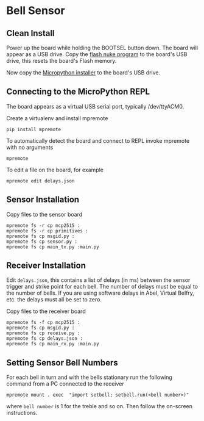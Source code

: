# Bell Sensor

## Clean Install

Power up the board while holding the BOOTSEL button down. The board will
appear as a USB drive. Copy the
[flash nuke program](https://datasheets.raspberrypi.com/soft/flash_nuke.uf2)
to the board's USB drive, this resets the board's Flash memory.

Now copy the
[Micropython installer](https://micropython.org/download/rp2-pico/rp2-pico-latest.uf2)
to the board's USB drive.

## Connecting to the MicroPython REPL

The board appears as a virtual USB serial port, typically /dev/ttyACM0.

Create a virtualenv and install mpremote

    pip install mpremote

To automatically detect the board and connect to REPL invoke mpremote
with no arguments

    mpremote

To edit a file on the board, for example

    mpremote edit delays.json

## Sensor Installation

Copy files to the sensor board

    mpremote fs -r cp mcp2515 :
    mpremote fs -r cp primitives :
    mpremote fs cp msgid.py :
    mpremote fs cp sensor.py :
    mpremote fs cp main_tx.py :main.py

## Receiver Installation

Edit `delays.json`, this contains a list of delays (in ms) between
the sensor trigger and strike point for each bell. The number of delays
must be equal to the number of bells. If you are using software delays
in Abel, Virtual Belfry, etc. the delays must all be set to zero.

Copy files to the receiver board

    mpremote fs -f cp mcp2515 :
    mpremote fs cp msgid.py :
    mpremote fs cp receive.py :
    mpremote fs cp delays.json :
    mpremote fs cp main_rx.py :main.py

## Setting Sensor Bell Numbers

For each bell in turn and with the bells stationary run the
following command from a PC connected to the receiver

    mpremote mount . exec  "import setbell; setbell.run(<bell number>)"

where `bell number` is 1 for the treble and so on. Then follow the on-screen
instructions.
